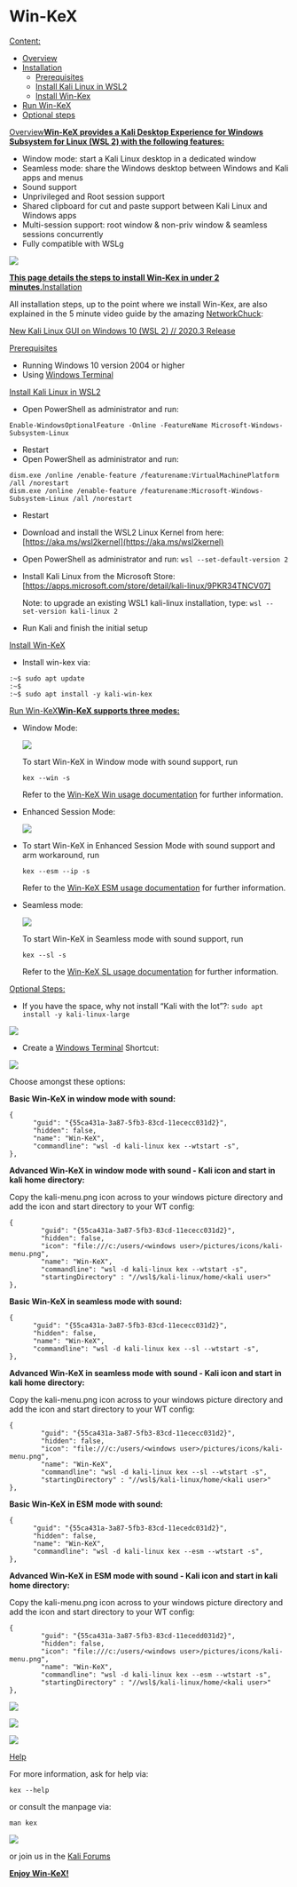 # Win-KeX

[Content:](broken-reference)

* [Overview](broken-reference)
* [Installation](broken-reference)
  * [Prerequisites](broken-reference)
  * [Install Kali Linux in WSL2](broken-reference)
  * [Install Win-Kex](broken-reference)
* [Run Win-KeX](broken-reference)
* [Optional steps](broken-reference)

[Overview](broken-reference)[**Win-KeX provides a Kali Desktop Experience for Windows Subsystem for Linux (WSL 2) with the following features:**](broken-reference)

* Window mode: start a Kali Linux desktop in a dedicated window
* Seamless mode: share the Windows desktop between Windows and Kali apps and menus
* Sound support
* Unprivileged and Root session support
* Shared clipboard for cut and paste support between Kali Linux and Windows apps
* Multi-session support: root window & non-priv window & seamless sessions concurrently
* Fully compatible with WSLg

[![](<../../../.gitbook/assets/win kex sl (1).png>)](<../../../.gitbook/assets/win kex sl (1).png>)

[**This page details the steps to install Win-Kex in under 2 minutes.**](broken-reference)[Installation](broken-reference)

All installation steps, up to the point where we install Win-Kex, are also explained in the 5 minute video guide by the amazing [NetworkChuck](https://twitter.com/NetWorkChuck):

[New Kali Linux GUI on Windows 10 (WSL 2) // 2020.3 Release](https://www.youtube.com/watch?v=dgdOILL1184)

[Prerequisites](broken-reference)

* Running Windows 10 version 2004 or higher
* Using [Windows Terminal](https://www.microsoft.com/en-us/p/windows-terminal/9n0dx20hk701)

[Install Kali Linux in WSL2](broken-reference)

* Open PowerShell as administrator and run:

```
Enable-WindowsOptionalFeature -Online -FeatureName Microsoft-Windows-Subsystem-Linux
```

* Restart
* Open PowerShell as administrator and run:

```
dism.exe /online /enable-feature /featurename:VirtualMachinePlatform /all /norestart
dism.exe /online /enable-feature /featurename:Microsoft-Windows-Subsystem-Linux /all /norestart
```

* Restart
* Download and install the WSL2 Linux Kernel from here: [https://aka.ms/wsl2kernel](https://aka.ms/wsl2kernel)
* Open PowerShell as administrator and run: `wsl --set-default-version 2`
*   Install Kali Linux from the Microsoft Store: \[https://apps.microsoft.com/store/detail/kali-linux/9PKR34TNCV07]

    Note: to upgrade an existing WSL1 kali-linux installation, type: `wsl --set-version kali-linux 2`
* Run Kali and finish the initial setup

[Install Win-KeX](broken-reference)

* Install win-kex via:

```
:~$ sudo apt update
:~$
:~$ sudo apt install -y kali-win-kex
```

[Run Win-KeX](broken-reference)[**Win-KeX supports three modes:**](broken-reference)

*   Window Mode:

    [![](<../../../.gitbook/assets/win kex (1).png>)](<../../../.gitbook/assets/win kex (1).png>)

    To start Win-KeX in Window mode with sound support, run

    `kex --win -s`

    Refer to the [Win-KeX Win usage documentation](broken-reference) for further information.
*   Enhanced Session Mode:

    [![](<../../../.gitbook/assets/win kex (2).png>)](<../../../.gitbook/assets/win kex (2).png>)
*   To start Win-KeX in Enhanced Session Mode with sound support and arm workaround, run

    `kex --esm --ip -s`

    Refer to the [Win-KeX ESM usage documentation](broken-reference) for further information.
*   Seamless mode:

    [![](<../../../.gitbook/assets/win kex sl (1).png>)](<../../../.gitbook/assets/win kex sl (1).png>)

    To start Win-KeX in Seamless mode with sound support, run

    `kex --sl -s`

    Refer to the [Win-KeX SL usage documentation](broken-reference) for further information.

[Optional Steps:](broken-reference)

* If you have the space, why not install “Kali with the lot”?: `sudo apt install -y kali-linux-large`

[![](<../../../.gitbook/assets/win kex thelot.png>)](<../../../.gitbook/assets/win kex thelot.png>)

* Create a [Windows Terminal](https://www.microsoft.com/en-us/p/windows-terminal/9n0dx20hk701) Shortcut:

[![](<../../../.gitbook/assets/win kex wt1.png>)](<../../../.gitbook/assets/win kex wt1.png>)

Choose amongst these options:

**Basic Win-KeX in window mode with sound:**

```
{
      "guid": "{55ca431a-3a87-5fb3-83cd-11ececc031d2}",
      "hidden": false,
      "name": "Win-KeX",
      "commandline": "wsl -d kali-linux kex --wtstart -s",
},
```

**Advanced Win-KeX in window mode with sound - Kali icon and start in kali home directory:**

Copy the kali-menu.png icon across to your windows picture directory and add the icon and start directory to your WT config:

```
{
        "guid": "{55ca431a-3a87-5fb3-83cd-11ececc031d2}",
        "hidden": false,
        "icon": "file:///c:/users/<windows user>/pictures/icons/kali-menu.png",
        "name": "Win-KeX",
        "commandline": "wsl -d kali-linux kex --wtstart -s",
        "startingDirectory" : "//wsl$/kali-linux/home/<kali user>"
},
```

**Basic Win-KeX in seamless mode with sound:**

```
{
      "guid": "{55ca431a-3a87-5fb3-83cd-11ececc031d2}",
      "hidden": false,
      "name": "Win-KeX",
      "commandline": "wsl -d kali-linux kex --sl --wtstart -s",
},
```

**Advanced Win-KeX in seamless mode with sound - Kali icon and start in kali home directory:**

Copy the kali-menu.png icon across to your windows picture directory and add the icon and start directory to your WT config:

```
{
        "guid": "{55ca431a-3a87-5fb3-83cd-11ececc031d2}",
        "hidden": false,
        "icon": "file:///c:/users/<windows user>/pictures/icons/kali-menu.png",
        "name": "Win-KeX",
        "commandline": "wsl -d kali-linux kex --sl --wtstart -s",
        "startingDirectory" : "//wsl$/kali-linux/home/<kali user>"
},
```

**Basic Win-KeX in ESM mode with sound:**

```
{
      "guid": "{55ca431a-3a87-5fb3-83cd-11ecedc031d2}",
      "hidden": false,
      "name": "Win-KeX",
      "commandline": "wsl -d kali-linux kex --esm --wtstart -s",
},
```

**Advanced Win-KeX in ESM mode with sound - Kali icon and start in kali home directory:**

Copy the kali-menu.png icon across to your windows picture directory and add the icon and start directory to your WT config:

```
{
        "guid": "{55ca431a-3a87-5fb3-83cd-11ecedd031d2}",
        "hidden": false,
        "icon": "file:///c:/users/<windows user>/pictures/icons/kali-menu.png",
        "name": "Win-KeX",
        "commandline": "wsl -d kali-linux kex --esm --wtstart -s",
        "startingDirectory" : "//wsl$/kali-linux/home/<kali user>"
},
```

[![](<../../../.gitbook/assets/win kex wt1.png>)](<../../../.gitbook/assets/win kex wt1.png>)

[![](<../../../.gitbook/assets/win kex wt2.png>)](<../../../.gitbook/assets/win kex wt2.png>)

[![](<../../../.gitbook/assets/win kex full (1).png>)](<../../../.gitbook/assets/win kex full (1).png>)

[Help](broken-reference)

For more information, ask for help via:

`kex --help`

or consult the manpage via:

`man kex`

[![](../../../.gitbook/assets/manpage.png)](../../../.gitbook/assets/manpage.png)

or join us in the [Kali Forums](https://forums.kali.org/)

[**Enjoy Win-KeX!**](broken-reference)
